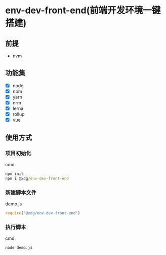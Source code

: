 <!--
 * @Author: xuziyong
 * @Date: 2021-10-29 23:52:48
 * @LastEditors: xuziyong
 * @LastEditTime: 2021-10-31 17:58:38
 * @Description: TODO
-->

# env-dev-front-end(前端开发环境一键搭建)

## 前提

- nvm

## 功能集

- [x] node
- [x] npm
- [x] yarn
- [x] nrm
- [x] lerna
- [x] rollup
- [x] vue

## 使用方式

### 项目初始化

cmd

```cmd
npm init
npm i @xdg/env-dev-front-end
```

### 新建脚本文件

demo.js

```javascript
require('@xdg/env-dev-front-end')
```

### 执行脚本

cmd

```cmd
node demo.js
```
